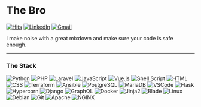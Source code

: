 # The Bro

[![Hits](https://hits.seeyoufarm.com/api/count/incr/badge.svg?url=https%3A%2F%2Fgithub.com%2FSurceBeats%2Fhit-counter&count_bg=%233C008A&title_bg=%236A00FB&icon=debian.svg&icon_color=%23FFFFFF&title=Views&edge_flat=false)](https://hits.seeyoufarm.com)
[![LinkedIn](https://img.shields.io/badge/-LinkedIn-blue?style=flat&logo=LinkedIn&logoColor=white&link=https://www.linkedin.com/in/claudio-gonzalez-medina/)](https://www.linkedin.com/in/claudio-gonzalez-medina/)
[![Gmail](https://img.shields.io/badge/Gmail-D14836?style=flat&logo=gmail&logoColor=white&link=mailto:subcero@gmail.com)](mailto:subcero@gmail.com)

I make noise with a great mixdown and make sure your code is safe enough.

---

### The Stack

![Python](https://img.shields.io/badge/Python-%233776AB.svg?style=flat&logo=python&logoColor=white)
![PHP](https://img.shields.io/badge/PHP-%23777BB4.svg?style=flat&logo=php&logoColor=white)
![Laravel](https://img.shields.io/badge/Laravel-%23FF2D20.svg?style=flat&logo=laravel&logoColor=white)
![JavaScript](https://img.shields.io/badge/JavaScript-%23323330.svg?style=flat&logo=javascript&logoColor=%23F7DF1E)
![Vue.js](https://img.shields.io/badge/Vue.js-%2335495e.svg?style=flat&logo=vue.js&logoColor=%234FC08D)
![Shell Script](https://img.shields.io/badge/Shell_Script-%23121011.svg?style=flat&logo=gnu-bash&logoColor=white)
![HTML](https://img.shields.io/badge/HTML-%23E34F26.svg?style=flat&logo=html5&logoColor=white)
![CSS](https://img.shields.io/badge/CSS-%231572B6.svg?style=flat&logo=css3&logoColor=white)
![Terraform](https://img.shields.io/badge/Terraform-%23623CE4.svg?style=flat&logo=terraform&logoColor=white)
![Ansible](https://img.shields.io/badge/Ansible-%23EE0000.svg?style=flat&logo=ansible&logoColor=white)
![PostgreSQL](https://img.shields.io/badge/PostgreSQL-%23336791.svg?style=flat&logo=postgresql&logoColor=white)
![MariaDB](https://img.shields.io/badge/MariaDB-%23003545.svg?style=flat&logo=mariadb&logoColor=white)
![VSCode](https://img.shields.io/badge/VS%20Code-%23007ACC.svg?style=flat&logo=visual-studio-code&logoColor=white)
![Flask](https://img.shields.io/badge/Flask-%23000.svg?style=flat&logo=flask&logoColor=white)
![Hypercorn](https://img.shields.io/badge/Hypercorn-%2320232A.svg?style=flat&logo=hypercorn&logoColor=white)
![Django](https://img.shields.io/badge/Django-%23092E20.svg?style=flat&logo=django&logoColor=white)
![GraphQL](https://img.shields.io/badge/GraphQL-%23E10098.svg?style=flat&logo=graphql&logoColor=white)
![Docker](https://img.shields.io/badge/Docker-%230db7ed.svg?style=flat&logo=docker&logoColor=white)
![Jinja2](https://img.shields.io/badge/Jinja2-%23B41717.svg?style=flat&logo=jinja&logoColor=white)
![Blade](https://img.shields.io/badge/Blade-%23F05340.svg?style=flat&logo=laravel&logoColor=white)
![Linux](https://img.shields.io/badge/Linux-%23FCC624.svg?style=flat&logo=linux&logoColor=black)
![Debian](https://img.shields.io/badge/Debian-%23A81D33.svg?style=flat&logo=debian&logoColor=white)
![Git](https://img.shields.io/badge/Git-%23F05033.svg?style=flat&logo=git&logoColor=white)
![Apache](https://img.shields.io/badge/Apache-%23D22128.svg?style=flat&logo=apache&logoColor=white)
![NGINX](https://img.shields.io/badge/NGINX-%23009639.svg?style=flat&logo=nginx&logoColor=white)
